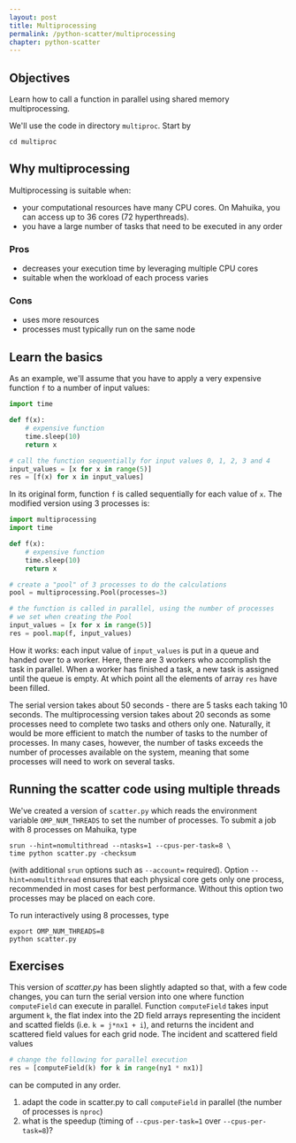 ```yaml
---
layout: post
title: Multiprocessing
permalink: /python-scatter/multiprocessing
chapter: python-scatter
---
```


## Objectives

Learn how to call a function in parallel using shared memory multiprocessing.

We'll use the code in directory `multiproc`. Start by
```
cd multiproc
```

## Why multiprocessing

Multiprocessing is suitable when:

 * your computational resources have many CPU cores. On Mahuika, you can access up to 36 cores (72 hyperthreads).
 * you have a large number of tasks that need to be executed in any order

### Pros

 * decreases your execution time by leveraging multiple CPU cores
 * suitable when the workload of each process varies

### Cons

 * uses more resources
 * processes must typically run on the same node

## Learn the basics 

As an example, we'll assume that you have to apply a very expensive function `f` to a number of input values:

```python
import time

def f(x):
    # expensive function
    time.sleep(10)
    return x

# call the function sequentially for input values 0, 1, 2, 3 and 4
input_values = [x for x in range(5)]
res = [f(x) for x in input_values]
```

In its original form, function `f` is called sequentially for each value of `x`. The modified version using 3 processes is:

```python
import multiprocessing
import time

def f(x):
    # expensive function
    time.sleep(10)
    return x

# create a "pool" of 3 processes to do the calculations
pool = multiprocessing.Pool(processes=3)

# the function is called in parallel, using the number of processes 
# we set when creating the Pool
input_values = [x for x in range(5)]
res = pool.map(f, input_values)
```

How it works: each input value of `input_values` is put in a queue and handed over to a worker. Here, there are 3 workers who accomplish the task in parallel. When a worker has finished a task, a new task is assigned until the queue is empty. At which point all the elements of array `res` have been filled.

The serial version takes about 50 seconds - there are 5 tasks each taking 10 seconds. The multiprocessing version takes about 20 seconds as some processes need to complete two tasks and others only one. Naturally, it would be more efficient to match the number of tasks to the number of processes. In many cases, however, the number of tasks exceeds the number of processes available on the system, meaning that some processes will need to work on several tasks.


## Running the scatter code using multiple threads

We've created a version of `scatter.py` which reads the environment variable `OMP_NUM_THREADS` to set the number of processes. To submit a job with 8 processes on Mahuika, type
```
srun --hint=nomultithread --ntasks=1 --cpus-per-task=8 \
time python scatter.py -checksum
```
(with additional `srun` options such as `--account=` required). Option `--hint=nomultithread` ensures that each physical core gets only one process, recommended in most cases for best performance. Without this option two processes may be placed on each core.

To run interactively using 8 processes, type
```
export OMP_NUM_THREADS=8
python scatter.py
```

## Exercises

 This version of *scatter.py* has been slightly adapted so that, with a few code changes, you can turn the serial version into one where function `computeField` can execute in parallel. Function `computeField` takes input argument `k`, the flat index into the 2D field arrays representing the incident and scatted fields (i.e. `k = j*nx1 + i`), and returns the incident and scattered field values for each grid node. The incident and scattered field values
```python
# change the following for parallel execution
res = [computeField(k) for k in range(ny1 * nx1)]
```
can be computed in any order.

1. adapt the code in scatter.py to call `computeField` in parallel (the number of processes is `nproc`)
2. what is the speedup (timing of `--cpus-per-task=1` over `--cpus-per-task=8`)?
